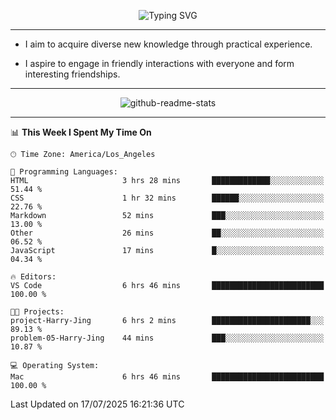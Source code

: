 <p align="center">
  <img src="https://readme-typing-svg.demolab.com?font=Fira+Code&weight=500&size=32&duration=2500&pause=1600&center=true&vCenter=true&random=false&width=1024&height=64&lines=Hi+there+%F0%9F%91%8B;I'm+delighted+you+could+make+it+here+%F0%9F%8E%89;I'm+Harry%2C+a+college+student+still+finding+my+way" alt="Typing SVG" />
</p>


---


- I aim to acquire diverse new knowledge through practical experience.

- I aspire to engage in friendly interactions with everyone and form interesting friendships.


---


<p align="center">
  <img src="https://github-readme-stats.vercel.app/api?username=Harry-Jing&show_icons=true" alt="github-readme-stats"/>
</p>


---

<!--START_SECTION:waka-->
📊 **This Week I Spent My Time On** 

```text
🕑︎ Time Zone: America/Los_Angeles

💬 Programming Languages: 
HTML                     3 hrs 28 mins       █████████████░░░░░░░░░░░░   51.44 % 
CSS                      1 hr 32 mins        ██████░░░░░░░░░░░░░░░░░░░   22.76 % 
Markdown                 52 mins             ███░░░░░░░░░░░░░░░░░░░░░░   13.00 % 
Other                    26 mins             ██░░░░░░░░░░░░░░░░░░░░░░░   06.52 % 
JavaScript               17 mins             █░░░░░░░░░░░░░░░░░░░░░░░░   04.34 % 

🔥 Editors: 
VS Code                  6 hrs 46 mins       █████████████████████████   100.00 % 

🐱‍💻 Projects: 
project-Harry-Jing       6 hrs 2 mins        ██████████████████████░░░   89.13 % 
problem-05-Harry-Jing    44 mins             ███░░░░░░░░░░░░░░░░░░░░░░   10.87 % 

💻 Operating System: 
Mac                      6 hrs 46 mins       █████████████████████████   100.00 % 
```


 Last Updated on 17/07/2025 16:21:36 UTC
<!--END_SECTION:waka-->
